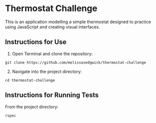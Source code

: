 # Thermostat Challenge

This is an application modelling a simple thermostat designed to practice using JavaScript and creating visual interfaces.

## Instructions for Use

1. Open Terminal and clone the repository:
```
git clone https://github.com/melissasedgwick/thermostat-challenge
```
2. Navigate into the project directory:
```
cd thermostat-challenge
```

## Instructions for Running Tests

From the project directory:
```
rspec
```
